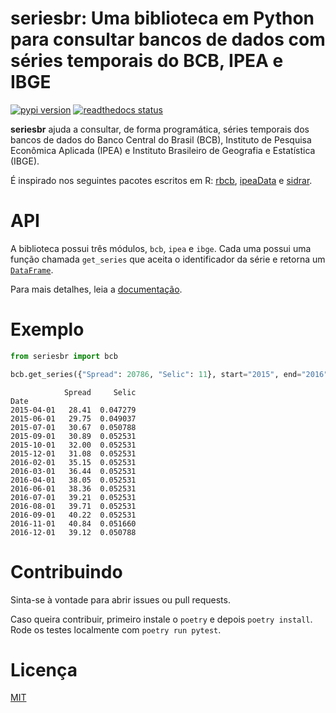# seriesbr: Uma biblioteca em Python para consultar bancos de dados com séries temporais do BCB, IPEA e IBGE

[![pypi version](https://img.shields.io/pypi/v/seriesbr.svg)](https://pypi.org/project/seriesbr/)
[![readthedocs status](https://readthedocs.org/projects/seriesbr/badge/?version=latest)](https://seriesbr.readthedocs.io/en/latest/?badge=latest)

**seriesbr** ajuda a consultar, de forma programática, séries temporais dos
bancos de dados do Banco Central do Brasil (BCB), Instituto de Pesquisa
Econômica Aplicada (IPEA) e Instituto Brasileiro de Geografia e Estatística
(IBGE).

É inspirado nos seguintes pacotes escritos em R:
[rbcb](https://github.com/wilsonfreitas/rbcb),
[ipeaData](https://github.com/ipea/ipeaData) e
[sidrar](https://github.com/cran/sidrar).

# API

A biblioteca possui três módulos, `bcb`, `ipea` e `ibge`. Cada uma possui uma
função chamada `get_series` que aceita o identificador da série e retorna um
[`DataFrame`](https://pandas.pydata.org/docs/reference/api/pandas.DataFrame.html).

Para mais detalhes, leia a [documentação](https://seriesbr.readthedocs.io/).

# Exemplo

```python
from seriesbr import bcb

bcb.get_series({"Spread": 20786, "Selic": 11}, start="2015", end="2016", join="inner")
```

```
            Spread     Selic
Date                        
2015-04-01   28.41  0.047279
2015-06-01   29.75  0.049037
2015-07-01   30.67  0.050788
2015-09-01   30.89  0.052531
2015-10-01   32.00  0.052531
2015-12-01   31.08  0.052531
2016-02-01   35.15  0.052531
2016-03-01   36.44  0.052531
2016-04-01   38.05  0.052531
2016-06-01   38.36  0.052531
2016-07-01   39.21  0.052531
2016-08-01   39.71  0.052531
2016-09-01   40.22  0.052531
2016-11-01   40.84  0.051660
2016-12-01   39.12  0.050788
```

# Contribuindo

Sinta-se à vontade para abrir issues ou pull requests.

Caso queira contribuir, primeiro instale o `poetry` e depois `poetry install`.
Rode os testes localmente com `poetry run pytest`.

# Licença

[MIT](https://github.com/phelipetls/seriesbr/blob/master/LICENSE)
